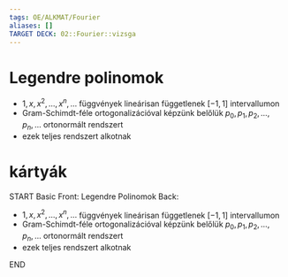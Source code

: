 ```yaml
---
tags: OE/ALKMAT/Fourier 
aliases: []
TARGET DECK: 02::Fourier::vizsga
---
```


# Legendre polinomok
- $1, x, x^2, \dots, x^n, \dots$ függvények lineárisan függetlenek $[-1, 1]$ intervallumon
- Gram-Schimdt-féle ortogonalizációval képzünk belőlük $p_0, p_1, p_2, \dots, p_n, \dots$ ortonormált rendszert
- ezek teljes rendszert alkotnak

# kártyák
START
Basic
Front:
Legendre Polinomok
Back:
- $1, x, x^2, \dots, x^n, \dots$ függvények lineárisan függetlenek $[-1, 1]$ intervallumon
- Gram-Schimdt-féle ortogonalizációval képzünk belőlük $p_0, p_1, p_2, \dots, p_n, \dots$ ortonormált rendszert
- ezek teljes rendszert alkotnak
<!--ID: 1685914965525-->
END